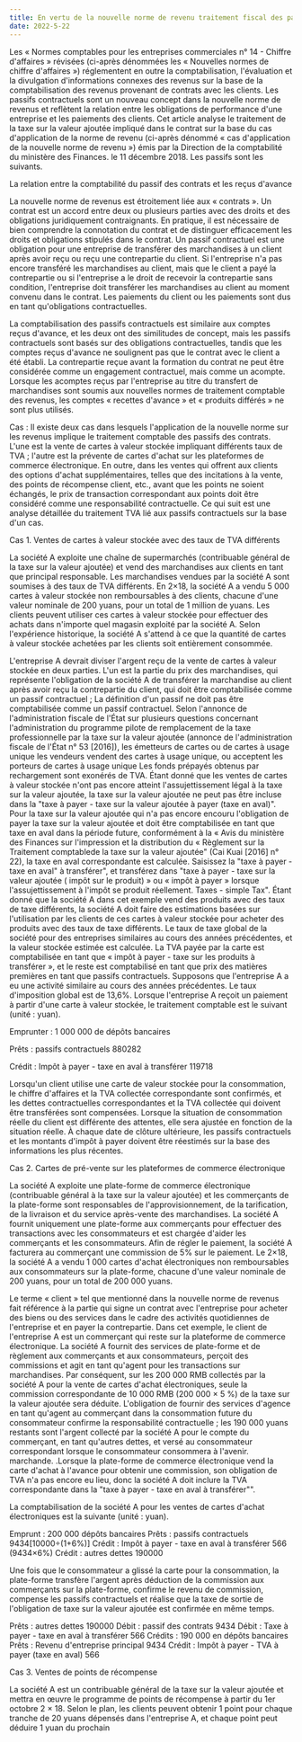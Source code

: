 ```yaml
---
title: En vertu de la nouvelle norme de revenu traitement fiscal des passifs contractuels
date: 2022-5-22
---
```

Les « Normes comptables pour les entreprises commerciales n° 14 - Chiffre d'affaires » révisées (ci-après dénommées les « Nouvelles normes de chiffre d'affaires ») réglementent en outre la comptabilisation, l'évaluation et la divulgation d'informations connexes des revenus sur la base de la comptabilisation des revenus provenant de contrats avec les clients. Les passifs contractuels sont un nouveau concept dans la nouvelle norme de revenus et reflètent la relation entre les obligations de performance d'une entreprise et les paiements des clients. Cet article analyse le traitement de la taxe sur la valeur ajoutée impliqué dans le contrat sur la base du cas d'application de la norme de revenu (ci-après dénommé « cas d'application de la nouvelle norme de revenu ») émis par la Direction de la comptabilité du ministère des Finances. le 11 décembre 2018. Les passifs sont les suivants.

<!-- more -->
La relation entre la comptabilité du passif des contrats et les reçus d'avance

La nouvelle norme de revenus est étroitement liée aux « contrats ». Un contrat est un accord entre deux ou plusieurs parties avec des droits et des obligations juridiquement contraignants. En pratique, il est nécessaire de bien comprendre la connotation du contrat et de distinguer efficacement les droits et obligations stipulés dans le contrat. Un passif contractuel est une obligation pour une entreprise de transférer des marchandises à un client après avoir reçu ou reçu une contrepartie du client. Si l'entreprise n'a pas encore transféré les marchandises au client, mais que le client a payé la contrepartie ou si l'entreprise a le droit de recevoir la contrepartie sans condition, l'entreprise doit transférer les marchandises au client au moment convenu dans le contrat. Les paiements du client ou les paiements sont dus en tant qu'obligations contractuelles.

La comptabilisation des passifs contractuels est similaire aux comptes reçus d'avance, et les deux ont des similitudes de concept, mais les passifs contractuels sont basés sur des obligations contractuelles, tandis que les comptes reçus d'avance ne soulignent pas que le contrat avec le client a été établi. La contrepartie reçue avant la formation du contrat ne peut être considérée comme un engagement contractuel, mais comme un acompte. Lorsque les acomptes reçus par l'entreprise au titre du transfert de marchandises sont soumis aux nouvelles normes de traitement comptable des revenus, les comptes « recettes d'avance » et « produits différés » ne sont plus utilisés.

Cas : Il existe deux cas dans lesquels l'application de la nouvelle norme sur les revenus implique le traitement comptable des passifs des contrats. L'une est la vente de cartes à valeur stockée impliquant différents taux de TVA ; l'autre est la prévente de cartes d'achat sur les plateformes de commerce électronique. En outre, dans les ventes qui offrent aux clients des options d'achat supplémentaires, telles que des incitations à la vente, des points de récompense client, etc., avant que les points ne soient échangés, le prix de transaction correspondant aux points doit être considéré comme une responsabilité contractuelle. Ce qui suit est une analyse détaillée du traitement TVA lié aux passifs contractuels sur la base d'un cas.

Cas 1. Ventes de cartes à valeur stockée avec des taux de TVA différents

La société A exploite une chaîne de supermarchés (contribuable général de la taxe sur la valeur ajoutée) et vend des marchandises aux clients en tant que principal responsable. Les marchandises vendues par la société A sont soumises à des taux de TVA différents. En 2×18, la société A a vendu 5 000 cartes à valeur stockée non remboursables à des clients, chacune d'une valeur nominale de 200 yuans, pour un total de 1 million de yuans. Les clients peuvent utiliser ces cartes à valeur stockée pour effectuer des achats dans n'importe quel magasin exploité par la société A. Selon l'expérience historique, la société A s'attend à ce que la quantité de cartes à valeur stockée achetées par les clients soit entièrement consommée.

L'entreprise A devrait diviser l'argent reçu de la vente de cartes à valeur stockée en deux parties. L'un est la partie du prix des marchandises, qui représente l'obligation de la société A de transférer la marchandise au client après avoir reçu la contrepartie du client, qui doit être comptabilisée comme un passif contractuel ; La définition d'un passif ne doit pas être comptabilisée comme un passif contractuel. Selon l'annonce de l'administration fiscale de l'État sur plusieurs questions concernant l'administration du programme pilote de remplacement de la taxe professionnelle par la taxe sur la valeur ajoutée (annonce de l'administration fiscale de l'État n° 53 [2016]), les émetteurs de cartes ou de cartes à usage unique les vendeurs vendent des cartes à usage unique, ou acceptent les porteurs de cartes à usage unique Les fonds prépayés obtenus par rechargement sont exonérés de TVA. Étant donné que les ventes de cartes à valeur stockée n'ont pas encore atteint l'assujettissement légal à la taxe sur la valeur ajoutée, la taxe sur la valeur ajoutée ne peut pas être incluse dans la "taxe à payer - taxe sur la valeur ajoutée à payer (taxe en aval)". Pour la taxe sur la valeur ajoutée qui n'a pas encore encouru l'obligation de payer la taxe sur la valeur ajoutée et doit être comptabilisée en tant que taxe en aval dans la période future, conformément à la « Avis du ministère des Finances sur l'impression et la distribution du « Règlement sur la Traitement comptablede la taxe sur la valeur ajoutée" (Cai Kuai [2016] n° 22), la taxe en aval correspondante est calculée. Saisissez la "taxe à payer - taxe en aval" à transférer", et transférez dans "taxe à payer - taxe sur la valeur ajoutée ( impôt sur le produit) » ou « impôt à payer » lorsque l'assujettissement à l'impôt se produit réellement. Taxes - simple Tax". Étant donné que la société A dans cet exemple vend des produits avec des taux de taxe différents, la société A doit faire des estimations basées sur l'utilisation par les clients de ces cartes à valeur stockée pour acheter des produits avec des taux de taxe différents. Le taux de taxe global de la société pour des entreprises similaires au cours des années précédentes, et la valeur stockée estimée est calculée. La TVA payée par la carte est comptabilisée en tant que « impôt à payer - taxe sur les produits à transférer », et le reste est comptabilisé en tant que prix des matières premières en tant que passifs contractuels. Supposons que l'entreprise A a eu une activité similaire au cours des années précédentes. Le taux d'imposition global est de 13,6%. Lorsque l'entreprise A reçoit un paiement à partir d'une carte à valeur stockée, le traitement comptable est le suivant (unité : yuan).

Emprunter : 1 000 000 de dépôts bancaires

Prêts : passifs contractuels 880282

Crédit : Impôt à payer - taxe en aval à transférer 119718

Lorsqu'un client utilise une carte de valeur stockée pour la consommation, le chiffre d'affaires et la TVA collectée correspondante sont confirmés, et les dettes contractuelles correspondantes et la TVA collectée qui doivent être transférées sont compensées. Lorsque la situation de consommation réelle du client est différente des attentes, elle sera ajustée en fonction de la situation réelle. À chaque date de clôture ultérieure, les passifs contractuels et les montants d'impôt à payer doivent être réestimés sur la base des informations les plus récentes.

Cas 2. Cartes de pré-vente sur les plateformes de commerce électronique

La société A exploite une plate-forme de commerce électronique (contribuable général à la taxe sur la valeur ajoutée) et les commerçants de la plate-forme sont responsables de l'approvisionnement, de la tarification, de la livraison et du service après-vente des marchandises. La société A fournit uniquement une plate-forme aux commerçants pour effectuer des transactions avec les consommateurs et est chargée d'aider les commerçants et les consommateurs. Afin de régler le paiement, la société A facturera au commerçant une commission de 5% sur le paiement. Le 2×18, la société A a vendu 1 000 cartes d'achat électroniques non remboursables aux consommateurs sur la plate-forme, chacune d'une valeur nominale de 200 yuans, pour un total de 200 000 yuans.

Le terme « client » tel que mentionné dans la nouvelle norme de revenus fait référence à la partie qui signe un contrat avec l'entreprise pour acheter des biens ou des services dans le cadre des activités quotidiennes de l'entreprise et en payer la contrepartie. Dans cet exemple, le client de l'entreprise A est un commerçant qui reste sur la plateforme de commerce électronique. La société A fournit des services de plate-forme et de règlement aux commerçants et aux consommateurs, perçoit des commissions et agit en tant qu'agent pour les transactions sur marchandises. Par conséquent, sur les 200 000 RMB collectés par la société A pour la vente de cartes d'achat électroniques, seule la commission correspondante de 10 000 RMB (200 000 × 5 %) de la taxe sur la valeur ajoutée sera déduite. L'obligation de fournir des services d'agence en tant qu'agent au commerçant dans la consommation future du consommateur confirme la responsabilité contractuelle ; les 190 000 yuans restants sont l'argent collecté par la société A pour le compte du commerçant, en tant qu'autres dettes, et versé au consommateur correspondant lorsque le consommateur consommera à l'avenir. marchande. .Lorsque la plate-forme de commerce électronique vend la carte d'achat à l'avance pour obtenir une commission, son obligation de TVA n'a pas encore eu lieu, donc la société A doit inclure la TVA correspondante dans la "taxe à payer - taxe en aval à transférer"".

La comptabilisation de la société A pour les ventes de cartes d'achat électroniques est la suivante (unité : yuan).

Emprunt : 200 000 dépôts bancaires
Prêts : passifs contractuels 9434[10000÷(1+6%)]
Crédit : Impôt à payer - taxe en aval à transférer 566 (9434×6%)
Crédit : autres dettes 190000

Une fois que le consommateur a glissé la carte pour la consommation, la plate-forme transfère l'argent après déduction de la commission aux commerçants sur la plate-forme, confirme le revenu de commission, compense les passifs contractuels et réalise que la taxe de sortie de l'obligation de taxe sur la valeur ajoutée est confirmée en même temps.

Prêts : autres dettes 190000
Débit : passif des contrats 9434
Débit : Taxe à payer - taxe en aval à transférer 566
Crédits : 190 000 en dépôts bancaires
Prêts : Revenu d'entreprise principal 9434
Crédit : Impôt à payer - TVA à payer (taxe en aval) 566

Cas 3. Ventes de points de récompense

La société A est un contribuable général de la taxe sur la valeur ajoutée et mettra en œuvre le programme de points de récompense à partir du 1er octobre 2 × 18. Selon le plan, les clients peuvent obtenir 1 point pour chaque tranche de 20 yuans dépensés dans l'entreprise A, et chaque point peut déduire 1 yuan du prochain